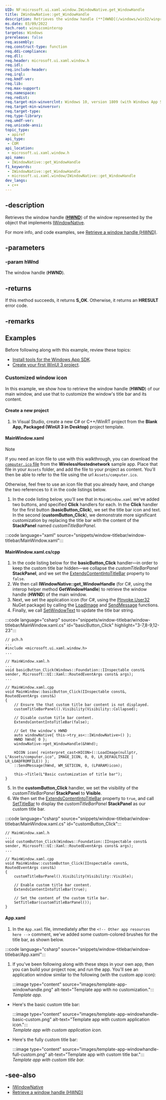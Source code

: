 ```yaml
---
UID: NF:microsoft.ui.xaml.window.IWindowNative.get_WindowHandle
title: IWindowNative::get_WindowHandle
description: Retrieves the window handle (**[HWND](/windows/win32/winprog/windows-data-types)**) of the window represented by the object that implements [IWindowNative](/windows/windows-app-sdk/api/win32/microsoft.ui.xaml.window/nn-microsoft-ui-xaml-window-iwindownative).
ms.date: 03/09/2022
tech.root: winuicominterop
targetos: Windows
prerelease: false
req.assembly: 
req.construct-type: function
req.ddi-compliance: 
req.dll: 
req.header: microsoft.ui.xaml.window.h
req.idl: 
req.include-header: 
req.irql: 
req.kmdf-ver: 
req.lib: 
req.max-support: 
req.namespace: 
req.redist: 
req.target-min-winverclnt: Windows 10, version 1809 (with Windows App SDK 0.5 or later)
req.target-min-winversvr: 
req.target-type: 
req.type-library: 
req.umdf-ver: 
req.unicode-ansi: 
topic_type:
 - apiref
api_type:
 - COM
api_location:
 - microsoft.ui.xaml.window.h
api_name:
 - IWindowNative::get_WindowHandle
f1_keywords:
 - IWindowNative::get_WindowHandle
 - microsoft.ui.xaml.window/IWindowNative::get_WindowHandle
dev_langs:
 - c++
---
```


## -description

Retrieves the window handle (**[HWND](/windows/win32/winprog/windows-data-types)**) of the window represented by the object that implements [IWindowNative](/windows/windows-app-sdk/api/win32/microsoft.ui.xaml.window/nn-microsoft-ui-xaml-window-iwindownative).

For more info, and code examples, see [Retrieve a window handle (HWND)](/windows/apps/develop/ui-input/retrieve-hwnd).

## -parameters

### -param hWnd

The window handle (**HWND**).

## -returns

If this method succeeds, it returns **S_OK**. Otherwise, it returns an **HRESULT** error code.

## -remarks

## Examples

Before following along with this example, review these topics:

* [Install tools for the Windows App SDK](/windows/apps/windows-app-sdk/set-up-your-development-environment).
* [Create your first WinUI 3 project](/windows/apps/winui/winui3/create-your-first-winui3-app).

### Customized window icon

In this example, we show how to retrieve the window handle (**HWND**) of our main window, and use that to customize the window's title bar and its content.

#### Create a new project

1. In Visual Studio, create a new C# or C++/WinRT project from the **Blank App, Packaged (WinUI 3 in Desktop)** project template.

#### MainWindow.xaml

> [!NOTE]
> If you need an icon file to use with this walkthrough, you can download the [`computer.ico` file](https://github.com/microsoft/Windows-classic-samples/blob/main/Samples/Win7Samples/netds/wlan/WirelessHostedNetwork/HostedNetwork/res/computer.ico) from the **WirelessHostednetwork** sample app. Place that file in your `Assets` folder, and add the file to your project as content. You'll then be able to refer to the file using the url `Assets/computer.ico`.
>
> Otherwise, feel free to use an icon file that you already have, and change the two references to it in the code listings below.

1. In the code listing below, you'll see that in `MainWindow.xaml` we've added two buttons, and specified **Click** handlers for each. In the **Click** handler for the first button (**basicButton_Click**), we set the title bar icon and text. In the second (**customButton_Click**), we demonstrate more significant customization by replacing the title bar with the content of the **StackPanel** named *customTitleBarPanel*.

:::code language="xaml" source="snippets/window-titlebar/window-titlebar/MainWindow.xaml":::

#### MainWindow.xaml.cs/cpp

1. In the code listing below for the **basicButton_Click** handler&mdash;in order to keep the custom title bar hidden&mdash;we collapse the *customTitleBarPanel* **StackPanel**, and we set the [ExtendsContentIntoTitleBar](/windows/windows-app-sdk/api/winrt/microsoft.ui.xaml.window.extendscontentintotitlebar) property to `false`.
2. We then call **IWindowNative::get_WindowHandle** (for C#, using the interop helper method **GetWindowHandle**) to retrieve the window handle (**HWND**) of the main window.
3. Next, we set the application icon (for C#, using the [PInvoke.User32](https://www.nuget.org/packages/PInvoke.User32/) NuGet package) by calling the [LoadImage](/windows/win32/api/winuser/nf-winuser-loadimagea) and [SendMessage](/windows/win32/api/winuser/nf-winuser-sendmessage) functions.
4. Finally, we call [SetWindowText](/windows/win32/api/winuser/nf-winuser-setwindowtexta) to update the title bar string.

:::code language="csharp" source="snippets/window-titlebar/window-titlebar/MainWindow.xaml.cs" id="basicButton_Click" highlight="3-7,8-9,12-23":::

```cppwinrt
// pch.h
...
#include <microsoft.ui.xaml.window.h>
...

// MainWindow.xaml.h
...
void basicButton_Click(Windows::Foundation::IInspectable const& sender, Microsoft::UI::Xaml::RoutedEventArgs const& args);
...

// MainWindow.xaml.cpp
void MainWindow::basicButton_Click(IInspectable const&, RoutedEventArgs const&)
{
    // Ensure the that custom title bar content is not displayed.
    customTitleBarPanel().Visibility(Visibility::Collapsed);

    // Disable custom title bar content.
    ExtendsContentIntoTitleBar(false);

    // Get the window's HWND
    auto windowNative{ this->try_as<::IWindowNative>() };
    HWND hWnd{ 0 };
    windowNative->get_WindowHandle(&hWnd);

    HICON icon{ reinterpret_cast<HICON>(::LoadImage(nullptr, L"Assets/computer.ico", IMAGE_ICON, 0, 0, LR_DEFAULTSIZE | LR_LOADFROMFILE)) };
    ::SendMessage(hWnd, WM_SETICON, 0, (LPARAM)icon);

    this->Title(L"Basic customization of title bar");
}
```

5. In the **customButton_Click** handler, we set the visibility of the *customTitleBarPanel* **StackPanel** to **Visible**.
6. We then set the [ExtendsContentIntoTitleBar](/windows/windows-app-sdk/api/winrt/microsoft.ui.xaml.window.extendscontentintotitlebar) property to `true`, and call [SetTitleBar](/windows/windows-app-sdk/api/winrt/microsoft.ui.xaml.window.settitlebar) to display the *customTitleBarPanel* **StackPanel** as our custom title bar.

:::code language="csharp" source="snippets/window-titlebar/window-titlebar/MainWindow.xaml.cs" id="customButton_Click":::

```cppwinrt
// MainWindow.xaml.h
...
void customButton_Click(Windows::Foundation::IInspectable const& sender, Microsoft::UI::Xaml::RoutedEventArgs const& args);
...

// MainWindow.xaml.cpp
void MainWindow::customButton_Click(IInspectable const&, RoutedEventArgs const&)
{
    customTitleBarPanel().Visibility(Visibility::Visible);

    // Enable custom title bar content.
    ExtendsContentIntoTitleBar(true);

    // Set the content of the custom title bar.
    SetTitleBar(customTitleBarPanel());
}
```

#### App.xaml

1. In the `App.xaml` file, immediately after the `<!-- Other app resources here -->` comment, we've added some custom-colored brushes for the title bar, as shown below.

:::code language="csharp" source="snippets/window-titlebar/window-titlebar/App.xaml":::

1. If you've been following along with these steps in your own app, then you can build your project now, and run the app. You'll see an application window similar to the following (with the custom app icon):

    :::image type="content" source="images/template-app-windowhandle.png" alt-text="Template app with no customization.":::<br/>*Template app.*

- Here's the basic custom title bar:

    :::image type="content" source="images/template-app-windowhandle-basic-custom.png" alt-text="Template app with custom application icon.":::<br/>*Template app with custom application icon.*

- Here's the fully custom title bar:

    :::image type="content" source="images/template-app-windowhandle-full-custom.png" alt-text="Template app with custom title bar.":::<br/>*Template app with custom title bar.*

## -see-also

* [IWindowNative](/windows/windows-app-sdk/api/win32/microsoft.ui.xaml.window/nn-microsoft-ui-xaml-window-iwindownative)
* [Retrieve a window handle (HWND)](/windows/apps/develop/ui-input/retrieve-hwnd)
